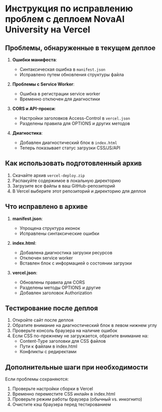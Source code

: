 # Инструкция по исправлению проблем с деплоем NovaAI University на Vercel

## Проблемы, обнаруженные в текущем деплое

1. **Ошибки манифеста**: 
   - Синтаксическая ошибка в `manifest.json`
   - Исправлено путем обновления структуры файла

2. **Проблемы с Service Worker**: 
   - Ошибка в регистрации service worker
   - Временно отключен для диагностики

3. **CORS и API-прокси**: 
   - Настройки заголовков Access-Control в `vercel.json`
   - Разделены правила для OPTIONS и других методов

4. **Диагностика**: 
   - Добавлен диагностический блок в `index.html`
   - Теперь показывает статус загрузки CSS/JS/API

## Как использовать подготовленный архив

1. Скачайте архив `vercel-deploy.zip`
2. Распакуйте содержимое в локальную директорию
3. Загрузите все файлы в ваш GitHub-репозиторий
4. В Vercel выберите этот репозиторий и директорию для деплоя

## Что исправлено в архиве

1. **manifest.json**: 
   - Упрощена структура иконок
   - Исправлены синтаксические ошибки

2. **index.html**: 
   - Добавлена диагностика загрузки ресурсов
   - Отключен service worker
   - Вставлен блок с информацией о состоянии загрузки

3. **vercel.json**: 
   - Обновлены правила для CORS
   - Разделены методы OPTIONS и другие
   - Добавлен заголовок Authorization

## Тестирование после деплоя

1. Откройте сайт после деплоя
2. Обратите внимание на диагностический блок в левом нижнем углу
3. Проверьте консоль браузера на наличие ошибок
4. Если CSS по-прежнему не загружается, обратите внимание на:
   - Content-Type заголовки для CSS файлов
   - Пути к файлам в index.html
   - Конфликты с редиректами

## Дополнительные шаги при необходимости

Если проблемы сохраняются:

1. Проверьте настройки сборки в Vercel
2. Временно переместите CSS инлайн в index.html
3. Проверьте режим работы браузера (обычный vs. инкогнито)
4. Очистите кэш браузера перед тестированием